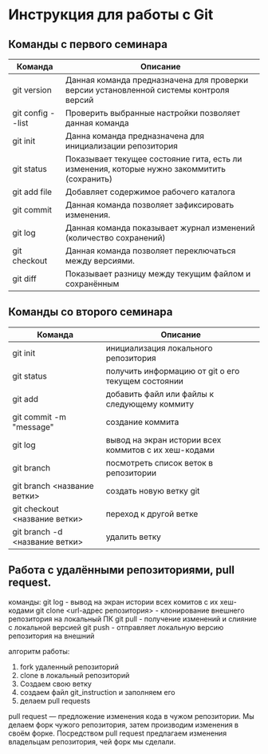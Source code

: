 # Инструкция для работы с Git

## Команды с первого семинара

|Команда|Описание|
|----|--------|
|git version |Данная команда предназначена для проверки версии установленной системы контроля версий|
|git config --list|Проверить выбранные настройки позволяет данная команда|
|git init|Данна команда предназначена для инициализации репозитория|
|git status|Показывает текущее состояние гита, есть ли изменения, которые нужно закоммитить (сохранить)|
|git add file|Добавляет содержимое рабочего каталога|
|git commit |Данная команда позволяет зафиксировать изменения.|
|git log|Данная команда показывает журнал изменений (количество сохранений)|
|git checkout |Данная команда позволяет переключаться между версиями.|
|git diff|Показывает разницу между текущим файлом и сохранённым|

## Команды со второго семинара

|Команда|Описание|
|----------|----------|
|git init    | инициализация локального репозитория  |
|git status    | получить информацию от git о его текущем состоянии|
|git add   |добавить файл или файлы к следующему коммиту|
|git commit -m "message"|создание коммита|
|git log|вывод на экран истории всех коммитов с их хеш-кодами|
|git branch|посмотреть список веток в репозитории|
|git branch <название ветки>|создать новую ветку git |
|git checkout <название ветки>|переход к другой ветке|
|git branch -d <название ветки>|удалить ветку|

## Работа с удалёнными репозиториями, pull request.
команды:
git log - вывод на экран истории всех комитов с их хеш-кодами
git clone <url-адрес репозитория> - клонирование внешнего репозитория на
локальный ПК
git pull - получение изменений и слияние с локальной версией
git push - отправляет локальную версию репозитория на внешний

алгоритм работы:
1. fork удаленный репозиторий
2. clone в локальный репозиторий
3. Создаем свою ветку 
4. создаем файл git_instruction и заполняем его
5. делаем pull requests

pull request — предложение изменения кода в чужом репозитории. Мы делаем форк чужого репозитория, затем производим изменения в своём форке. Посредством pull request предлагаем изменения владельцам репозитория, чей форк мы сделали.